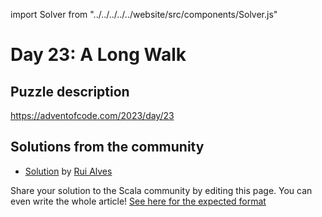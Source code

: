 import Solver from "../../../../../website/src/components/Solver.js"

# Day 23: A Long Walk

## Puzzle description

https://adventofcode.com/2023/day/23

## Solutions from the community

- [Solution](https://github.com/xRuiAlves/advent-of-code-2023/blob/main/Day23.scala) by [Rui Alves](https://github.com/xRuiAlves/)

Share your solution to the Scala community by editing this page.
You can even write the whole article! [See here for the expected format](https://github.com/scalacenter/scala-advent-of-code/discussions/424)
